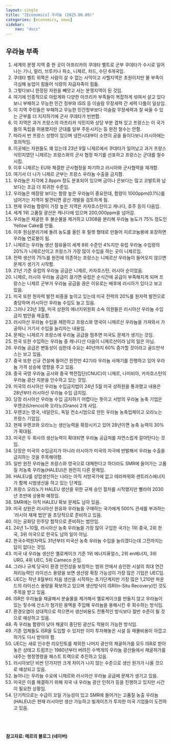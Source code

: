 ```yaml
---
layout: single
title: "[Economics] 우라늄 (2025.06.09)"
categories: [economics, news]
sidebar:
    nav: "docs"
---
```


## 우라늄 부족
1. 세계의 분쟁 지역 중 한 곳이 아프리카의 쿠데타 벨트로 군부 쿠데타가 수시로 일어나는 기니, 말리, 브루키나 파소, 니제르, 차드, 수단 6개국임.
1. 쿠데타 벨트 위쪽은 사람이 살 수 없는 사막이고 사헬지역은 초원이지만 물 부족이 극심해 농업이 힘들어 식량의 자급자족이 힘듦.
1. 그렇다보니 한정된 자원을 빼앗고 사는 분쟁지역이 된 것임.
1. 여기에 인종적으로 아랍계와 다양한 아프리카 부족들이 복잡하게 섞여서 살고 있다보니 부패하고 무능한 민간 정부와 ISIS 등 이슬람 무장세력 간 세력 다툼이 일상임.
1. 이 지역 주민들은 부패하고 무능한 민간정부보다 이슬람 무장세력과 잘 싸울 수 있는 군부를 더 지지하기에 군사 쿠데타가 빈번함.
1. 이 지역은 과거 프랑스의 아프리카 식민지와 상당 부분 겹쳐 있고 프랑스는 이 국가들의 독립을 허용했지만 군대를 일부 주둔시키는 등 완전 철수는 안함.
1. 따라서 반 프랑스 성향이 있으며 냉전시대부터 소련이 공을 들이다보니 러시아에는 호의적임.
1. 이곳에는 자원들도 꽤 있는데 23년 9월 니제르에서 쿠데타가 일어났고 과거 프랑스 식민지였던 니제르는 프랑스와의 군사 협정 파기를 선포하고 프랑스는 군대를 철수시킴.
1. 이후 니제르는 EU와 체결한 군사협정을 파기하고 러시아와 군사협력을 재개함.
1. 여기서 더 나가 니제르 군부는 프랑스 우라늄 수출을 금지함.
1. 우라늄은 지각에 2.8ppm 정도 분포되어 있으며 금이나 은보다는 많고 코발트와 납보다는 조금 더 희귀한 수준임.
1. 우라늄은 매장량 보다는 함량 높은 우라늄이 중요한데, 함량이 1000ppm(0.1%)를 넘어가는 지역이 발견되면 광산 개발을 검토하게 됨.
1. 현재 우라늄 함량이 가장 높은 지역은 카자흐스탄이고 캐나다, 호주 등이 다음임.
1. 세계 1위 고품질 광산은 캐나다에 있으며 200,000ppm을 넘어감.
1. 우라늄은 채굴한 후 불순물을 제거하고 U308을 분리해 우라늄 농도가 75% 정도인 Yellow Cake를 만듦.
1. 이후 원심분리기에 돌려 농도를 올린 후 필렛 형태로 만들어 지르코늄봉에 포장하면 우라늄 연료봉이 됨.
1. 니제르는 우라늄 생산 점유율이 세계 8위 수준인 4%지만 유럽 우라늄 수입량의 20%가 니제르산이고 프랑스가 가장 많이 수입을 하는 곳이 니제르임.
1. 전력 생산의 75%를 원전에 의존하는 프랑스는 니제르산 우라늄이 들어오지 않으면 문제가 생기기 시작함.
1. 21년 기준 유럽의 우라늄 공급은 니제르, 카자흐스탄, 러시아 순이었음.
1. 니제르, 러시아 우라늄 공급이 끊기면 유럽은 순식간에 공급이 부족해지게 되며 프랑스는 니제르 군부가 우라늄 공급을 끊은 이유로는 배후에 러시아가 있다고 보고 있음.
1. 미국 또한 원자력 발전 비중을 높이고 있는데 미국 전력의 20%를 원자력 발전으로 충당하며 러시아산 우라늄 수입도 늘고 있음.
1. 그러나 23년 3월, 미국 상원의 에너지위원회 소속 의원들은 러시아산 우라늄 수입금지 법안을 제출함.
1. 러시아산 우라늄 수입을 제한하고 프랑스와 영국이 니제르산 우라늄을 가져와서 가공하니 거기서 수입을 늘리자는 내용임.
1. 문제는 니제르가 프랑스에 우라늄 공급을 멈추면 미국도 문제가 생기는 것임.
1. 한국 또한 수입하는 우라늄 중 캐나다산 다음이 니제르산이라 남의 일은 아님.
1. 우라늄 공급은 변동성이 심한데 수요는 40년까지 60% 증가할 것이라고 골드만삭스는 보고 있음.
1. 중국 또한 신규 건설에 들어간 원전만 42기라 우라늄 사재기를 진행하고 있어 우라늄 가격 상승에 영향을 주고 있음.
1. 중국 국영 우라늄 공사와 중국 핵전집단(CNUC)이 니제르, 나미비아, 카자흐스탄의 우라늄 광산 지분을 인수하고 있는 것임.
1. 미국의 러시아산 우라늄 수입금지법이 24년 5월 미국 상하원을 통과했고 내용은 28년부터 러시아산 우라늄 수입 금지임.
1. 당장 러시아산 우라늄 수입 금지하기 어렵다는 뜻이고 서방의 우라늄 농축 기업은 우렌코(Urenco)와 오라노(Orano) 2개 사임.
1. 우렌코는 영국, 네덜란드, 독일 컨소시엄으로 만든 우라늄 농축업체이고 오라노는 프랑스 기업임.
1. 현재 우렌코와 오라노는 생산능력을 확장시키고 있어 28년이면 농축 능력이 30%가 확대됨.
1. 미국은 두 회사의 생산능력이 확대되면 우라늄 공급처를 자연스럽게 갈아탄다는 것임.
1. 당장은 미국의 수입금지가 아니라 러시아가 미국의 자극에 반발해서 우라늄 수출을 금지하는 것을 주목해야함.
1. 일반 원전 우라늄은 프랑스와 영국으로 대체한다고 하더라도 SMR에 들어가는 고품질 저농축 우라늄(HALEU)은 완전히 다른 문제임.
1. HALEU를 상업생산하는 나라는 아직 서방국가에 없고 테라파워와 센트러스에너지가 함께 시범생산을 하고 있는 단계임.
1. 프랑스 오라노가 HALEU 생산을 위한 규제 승인 절차를 시작했지만 빨라야 2030년 초반에 상용화 예정임.
1. SMR에는 아직 HALEU 확보 문제도 남아 있음.
1. 미국 상원은 러시아산 원유와 우라늄을 구매하는 국가에게 500% 관세를 부과하는 '러시아 재재 법안'을 초당적으로 준비하고 있음.
1. 이는 공화당 민주당 합작으로 준비하는 법안임.
1. 24년 1~10월, 러시아산 농축 우라늄을 가장 많이 구입한 국가는 1위 중국, 2위 한국, 3위 미국으로 한국도 남의 일이 아님.
1. 한국수력원자력도 31년부터 미국산 농축 우라늄 수입을 늘리겠다는데 그전까지는 답이 없다는 것임.
1. 미국 내 우라늄 생산은 옐로케이크 기준 1위 에너지퓨얼스, 2위 en에너지, 3위 URG, 4위 UEC, 5위 Cameco 순임.
1. 그러나 규제 당국이 환경 안전성을 보장하는 범위 안에서 승인한 시설의 최대 연간 처리능력인 라이선스 용량을 보면 생산량 확장 가능성이 가장 많은 기업은 UEC임.
1. UEC는 작년 8월부터 처음 생산을 시작하는 초기단계지만 가장 많은 1,210만 파운드의 라이선스 용량을 확보하고 있으며 생산방식이 ISR(In-Situ Recovery)인 것도 주목을 받고 있음.
1. ISR은 우라늄을 채굴해서 분술물을 제거해서 옐로케이크를 만들지 않고 우라늄이 있는 짛수에 산소가 첨가된 용액을 주입해 우라늄을 용해시킨 후 회수하는 방식임.
1. 환경오염이 상대적으로 적으면서 생산비용도 전통적인 방식보다 절반 수준이 될 것으로 예상하고 있음.
1. 즉 우라늄 함량이 낮아 채굴이 중단된 광산도 적용이 가능한 방식임.
1. 기존 업체들도 ISR을 도입할 수 있지만 이미 투자해놓은 시설 등 매몰비용이 아깝고 허가도 다시 받아야 함.
1. UEC는 새로 인수한 리오틴토를 제외한 나머지 광산의 채굴허가를 모두 ISR로 받아놓은 상태고 트럼프는 1980년부터 버려진 수백개의 우라늄 광산들에서 채굴허가를 내주는 행정명령을 패스트 트랙으로 추진하고 있음.
1. 러시아보단 비싼 단가지만 크게 차이가 나지 않는 수준으로 생산 원가가 나올 것으로 예상되고 있음.
1. 늘어나는 우라늄 수요에 니제르와 러시아산 우라늄 공급에 문제가 생기고 있음.
1. 미국은 이를 해결하기 위해 자국 내 우라늄 광산 인허가 등을 진행하고 있지만 시간이 필요한 상황임.
1. 단기적으로는 수급이 꼬일 가능성이 있고 SMR에 들어가는 고품질 농출 우라늄(HALEU)은 현재 러시아만 생산 가능하고 빌게이츠가 투자한 미국 기업들이 도전하고 있음.


<br/>
<br/>

#### 참고자료: 메르의 블로그 (네이버)